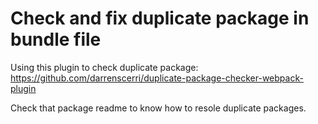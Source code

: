 # Check and fix duplicate package in bundle file

Using this plugin to check duplicate package:
https://github.com/darrenscerri/duplicate-package-checker-webpack-plugin

Check that package readme to know how to resole duplicate packages.